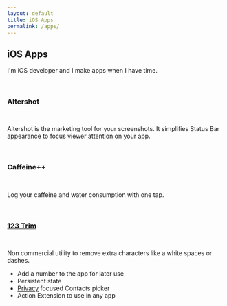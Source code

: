 ```yaml
---
layout: default
title: iOS Apps
permalink: /apps/
---
```


## iOS Apps

I'm iOS developer and I make apps when I have time.
  
<br>

### Altershot

<a href="https://itunes.apple.com/gb/app/altershot/id911930618" style="display:inline-block;overflow:hidden;background:url(https://linkmaker.itunes.apple.com/assets/shared/badges/en-us/appstore-sm.svg) no-repeat;width:60px;height:15px;background-size:contain;" class="app-link"></a>

Altershot is the marketing tool for your screenshots. It simplifies Status Bar appearance to focus viewer attention on your app.

<br>

### Caffeine++

<a href="https://itunes.apple.com/gb/app/caffeine-caffeine-tracker/id983386737" style="display:inline-block;overflow:hidden;background:url(https://linkmaker.itunes.apple.com/assets/shared/badges/en-us/appstore-sm.svg) no-repeat;width:60px;height:15px;background-size:contain;" class="app-link"></a>

Log your caffeine and water consumption with one tap.

<br>

### [123 Trim]({{site.url}}/123Trim)

<a href="https://itunes.apple.com/gb/app/trimnumber/id891432865" style="display:inline-block;overflow:hidden;background:url(https://linkmaker.itunes.apple.com/assets/shared/badges/en-us/appstore-sm.svg) no-repeat;width:60px;height:15px;background-size:contain;" class="app-link"></a>

Non commercial utility to remove extra characters like a white spaces or dashes.

- Add a number to the app for later use
- Persistent state
- [Privacy](https://cocoaswitch.com/123Trim#privacy) focused Contacts picker
- Action Extension to use in any app

<br>
